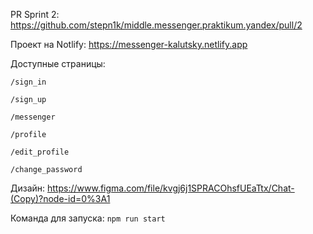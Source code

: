 PR Sprint 2: https://github.com/stepn1k/middle.messenger.praktikum.yandex/pull/2

Проект на Notlify: https://messenger-kalutsky.netlify.app

Доступные страницы:

`/sign_in`

`/sign_up`

`/messenger`

`/profile`

`/edit_profile`

`/change_password`

Дизайн: https://www.figma.com/file/kvgj6j1SPRACOhsfUEaTtx/Chat-(Copy)?node-id=0%3A1

Команда для запуска: `npm run start`
